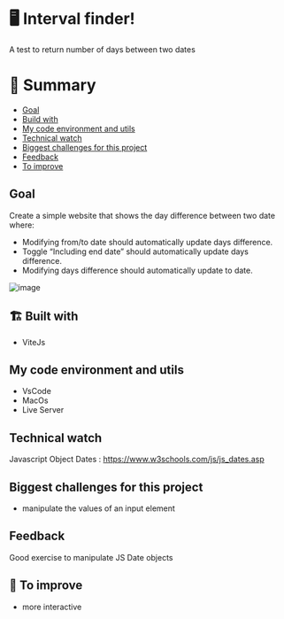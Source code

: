 # 🖥 Interval finder!

A test to return number of days between two dates


# 📜 Summary

- [Goal](#goal)
- [Build with](#-build-with)
- [My code environment and utils](#-my-code-environment-and-utils)
- [Technical watch](#technical-watch)
- [Biggest challenges for this project](#biggest-challenges-for-this-project)
- [Feedback](#feedback)
- [To improve](#-to-improve)

## Goal

Create a simple website that shows the day difference between two date where:
- Modifying from/to date should automatically update days difference.
- Toggle “Including end date” should automatically update days difference.
- Modifying days difference should automatically update to date.


![image](https://user-images.githubusercontent.com/44264590/175052973-a801b1f4-a42b-456b-93b8-0f5ac68ae618.png)

## 🏗 Built with

- ViteJs

## My code environment and utils

- VsCode
- MacOs
- Live Server

## Technical watch

Javascript Object Dates : https://www.w3schools.com/js/js_dates.asp

## Biggest challenges for this project

- manipulate the values of an input element

## Feedback

Good exercise to manipulate JS Date objects

## 📑 To improve

- more interactive
